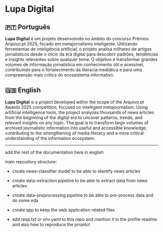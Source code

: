 # Lupa Digital

## 🇵🇹 Português

**Lupa Digital** é um projeto desenvolvido no âmbito do concurso Prémios Arquivo.pt 2025, focado em metajornalismo inteligente. Utilizando ferramentas de inteligência artificial, o projeto analisa milhares de artigos jornalísticos desde o início da era digital para descobrir padrões, tendências e insights relevantes sobre qualquer tema. O objetivo é transformar grandes volumes de informação jornalística em conhecimento útil e acessível, contribuindo para o fortalecimento da literacia mediática e para uma compreensão mais crítica do ecossistema informativo.

## 🇬🇧 English

**Lupa Digital** is a project developed within the scope of the Arquivo.pt Awards 2025 competition, focused on intelligent metajournalism. Using artificial intelligence tools, the project analyzes thousands of news articles from the beginning of the digital era to uncover patterns, trends, and relevant insights on any topic. The goal is to transform large volumes of archived journalistic information into useful and accessible knowledge, contributing to the strengthening of media literacy and a more critical understanding of the information ecosystem.

----

add the rest of the documentation here in english

main repository structure:

- create news-classifier model to be able to identify news articles

- create data-extraction pipeline to be able to extract data from news articles

- create data-preprocessing pipeline to be able to pre-process data and do some eda

- create app to keep the web application related files

- add reqs.txt or env.yaml to this repo and mention it in the profile readme and also how to reproduce the projetct
